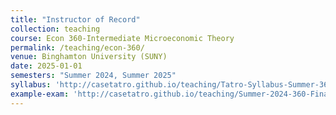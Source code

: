 ```yaml
---
title: "Instructor of Record"
collection: teaching
course: Econ 360-Intermediate Microeconomic Theory
permalink: /teaching/econ-360/
venue: Binghamton University (SUNY)
date: 2025-01-01
semesters: "Summer 2024, Summer 2025"
syllabus: 'http://casetatro.github.io/teaching/Tatro-Syllabus-Summer-360-25.pdf'
example-exam: 'http://casetatro.github.io/teaching/Summer-2024-360-Final.pdf'
---
```


